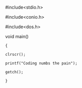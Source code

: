 #include<stdio.h>

#include<conio.h>

#include<dos.h>


void main()
    
    {
    
    clrscr();
    
    printf("Coding numbs the pain");
    
    getch();
    
    }
